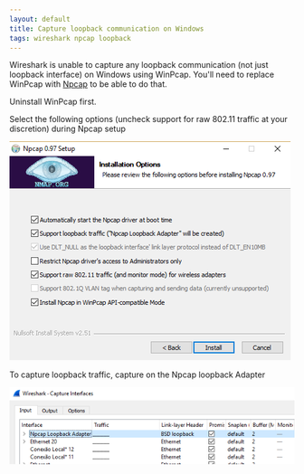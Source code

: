 ```yaml
---
layout: default
title: Capture loopback communication on Windows
tags: wireshark npcap loopback
---
```


Wireshark is unable to capture any loopback communication (not just loopback interface) on Windows using WinPcap. You'll need to replace WinPcap with [Npcap](https://nmap.org/npcap/) to be able to do that.

Uninstall WinPcap first.

Select the following options (uncheck support for raw 802.11 traffic at your discretion) during Npcap setup

![Npcap Setup](/assets/img/npcap-setup.png)

To capture loopback traffic, capture on the Npcap loopback Adapter

![npcap-loopback.png](/assets/img/npcap-loopback.png)